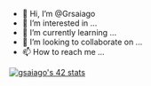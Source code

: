 - 👋 Hi, I’m @Grsaiago
- 👀 I’m interested in ...
- 🌱 I’m currently learning ...
- 💞️ I’m looking to collaborate on ...
- 📫 How to reach me ...

[![gsaiago's 42 stats](https://badge42.vercel.app/api/v2/cl4lmoz4w00350ak3yoti9w9h/stats?cursusId=21&coalitionId=undefined)](https://github.com/JaeSeoKim/badge42)


<!---
Grsaiago/Grsaiago is a ✨ special ✨ repository because its `README.md` (this file) appears on your GitHub profile.
You can click the Preview link to take a look at your changes.
--->
